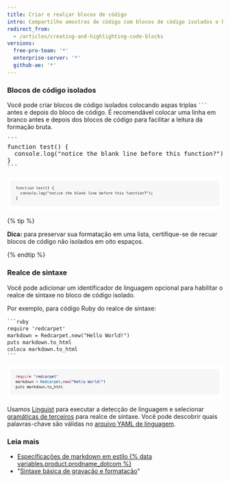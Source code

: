 ```yaml
---
title: Criar e realçar blocos de código
intro: Compartilhe amostras de código com blocos de código isolados e habilitando o realce da sintaxe.
redirect_from:
  - /articles/creating-and-highlighting-code-blocks
versions:
  free-pro-team: '*'
  enterprise-server: '*'
  github-ae: '*'
---
```


### Blocos de código isolados

Você pode criar blocos de código isolados colocando aspas triplas <code>\`\`\`</code> antes e depois do bloco de código. É recomendável colocar uma linha em branco antes e depois dos blocos de código para facilitar a leitura da formação bruta.

<pre>
```
function test() {
  console.log("notice the blank line before this function?");
}
```
</pre>

![Bloco de código isolado renderizado](/assets/images/help/writing/fenced-code-block-rendered.png)

{% tip %}

**Dica:** para preservar sua formatação em uma lista, certifique-se de recuar blocos de código não isolados em oito espaços.

{% endtip %}

### Realce de sintaxe

Você pode adicionar um identificador de linguagem opcional para habilitar o realce de sintaxe no bloco de código isolado.

Por exemplo, para código Ruby do realce de sintaxe:

    ```ruby
    require 'redcarpet'
    markdown = Redcarpet.new("Hello World!")
    puts markdown.to_html
    coloca markdown.to_html
    ```

![Bloco de código renderizado com realce de sintaxe Ruby](/assets/images/help/writing/code-block-syntax-highlighting-rendered.png)

Usamos [Linguist](https://github.com/github/linguist) para executar a detecção de linguagem e selecionar [gramáticas de terceiros](https://github.com/github/linguist/blob/master/vendor/README.md) para realce de sintaxe. Você pode descobrir quais palavras-chave são válidas no [arquivo YAML de linguagem](https://github.com/github/linguist/blob/master/lib/linguist/languages.yml).

### Leia mais

- [Especificações de markdown em estilo {% data variables.product.prodname_dotcom %}](https://github.github.com/gfm/)
- "[Sintaxe básica de gravação e formatação](/articles/basic-writing-and-formatting-syntax)"
